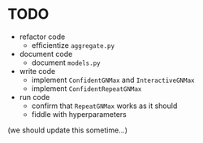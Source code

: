 # TODO
- refactor code
  - efficientize `aggregate.py`
- document code
  - document `models.py`
- write code
  - implement `ConfidentGNMax` and `InteractiveGNMax`
  - implement `ConfidentRepeatGNMax`
- run code
  - confirm that `RepeatGNMax` works as it should
  - fiddle with hyperparameters

(we should update this sometime...)
